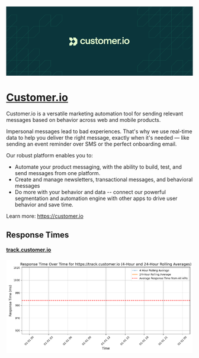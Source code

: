 [![Visit Customer.io](imagePreview.png)](https://customer.io)

# [Customer.io](https://customer.io)

Customer.io is a versatile marketing automation tool for sending relevant messages based on behavior across web and mobile products.

Impersonal messages lead to bad experiences. That's why we use real-time data to help you deliver the right message, exactly when it's needed — like sending an event reminder over SMS or the perfect onboarding email.

Our robust platform enables you to:
- Automate your product messaging, with the ability to build, test, and send messages from one platform.
- Create and manage newsletters, transactional messages, and behavioral messages
- Do more with your behavior and data -- connect our powerful segmentation and automation engine with other apps to drive user behavior and save time.

Learn more: https://customer.io

## Response Times

#### [track.customer.io](https://track.customer.io)

![track.customer.io](response-time-charts/747261636b2e637573746f6d65722e696f.png)
